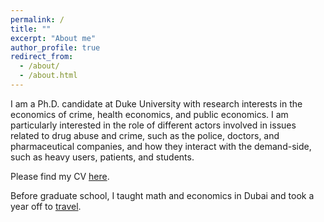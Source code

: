 ```yaml
---
permalink: /
title: ""
excerpt: "About me"
author_profile: true
redirect_from: 
  - /about/
  - /about.html
---
```


<meta name="google-site-verification" content="F1PA5O0lN6ADr5Cde5ABVSGNCeayniG2Il_SGyFGQjA" />

I am a Ph.D. candidate at Duke University with research interests in the economics of crime, health economics, and public economics. I am particularly interested in the role of different actors involved in issues related to drug abuse and crime, such as the police, doctors, and pharmaceutical companies, and how they interact with the demand-side, such as heavy users, patients, and students. 

Please find my CV [here](https://adamsoliman.github.io/files/AdamSolimanCV.pdf).

Before graduate school, I taught math and economics in Dubai and took a year off to [travel](https://twitter.com/adamksoliman/status/1402014895214776331?s=20&t=kWelDx7GIkrv42lqRBRhfQ). 
